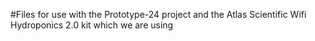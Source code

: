 #Files for use with the Prototype-24 project and the Atlas Scientific Wifi Hydroponics 2.0 kit which we are using


